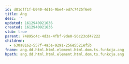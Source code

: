 ```yaml
---
id: d81dff1f-b040-4d16-9be4-ed7c7425f6e0
title: Ang
desc: ''
updated: 1612940921636
created: 1612940921636
stub: true
parent: 74895c4c-4d3a-4fbf-9de0-56c23cd47222
children:
  - 630a8162-557f-4a3e-9291-256e5521ef5b
fname: ang.dd.html.html.element.html.dom.ts.funkcja.ang
hpath: ang.dd.html.html.element.html.dom.ts.funkcja.ang
---
```



